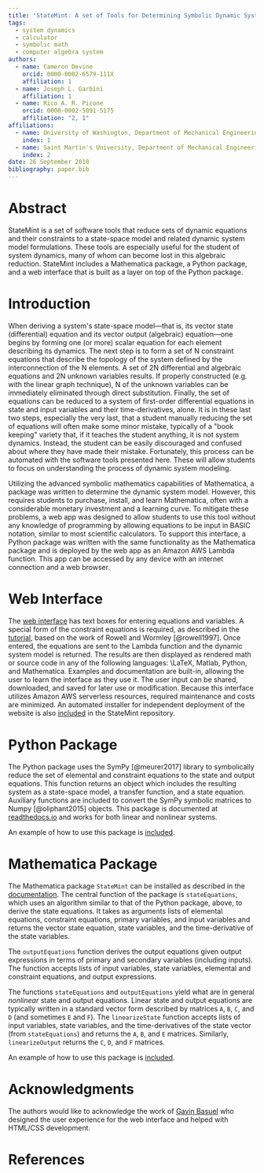 ```yaml
---
title: 'StateMint: A set of Tools for Determining Symbolic Dynamic System Models using Linear Graph Methods'
tags:
  - system dynamics
  - calculator
  - symbolic math
  - computer algebra system
authors:
  - name: Cameron Devine
    orcid: 0000-0002-6579-111X
    affiliation: 1
  - name: Joseph L. Garbini
    affiliation: 1
  - name: Rico A. R. Picone
    orcid: 0000-0002-5091-5175
    affiliation: "2, 1"
affiliations:
  - name: University of Washington, Department of Mechanical Engineering
    index: 1
  - name: Saint Martin's University, Department of Mechanical Engineering
    index: 2
date: 26 September 2018
bibliography: paper.bib
---
```


# Abstract

StateMint is a set of software tools that reduce sets of dynamic equations and their constraints to a state-space model and related dynamic system model formulations.
These tools are especially useful for the student of system dynamics, many of whom can become lost in this algebraic reduction.
StateMint includes a Mathematica package, a Python package, and a web interface that is built as a layer on top of the Python package.

# Introduction

When deriving a system's state-space model&mdash;that is, its vector state (differential) equation and its vector output (algebraic) equation&mdash;one begins by forming one (or more) scalar equation for each element describing its dynamics.
The next step is to form a set of N constraint equations that describe the topology of the system defined by the interconnection of the N elements.
A set of 2N differential and algebraic equations and 2N unknown variables results.
If properly constructed (e.g. with the linear graph technique), N of the unknown variables can be immediately eliminated through direct substitution.
Finally, the set of equations can be reduced to a system of first-order differential equations in state and input variables and their time-derivatives, alone.
It is in these last two steps, especially the very last, that a student manually reducing the set of equations will often make some minor mistake, typically of a "book keeping" variety that, if it teaches the student anything, it is not system dynamics.
Instead, the student can be easily discouraged and confused about where they have made their mistake.
Fortunately, this process can be automated with the software tools presented here.
These will allow students to focus on understanding the process of dynamic system modeling.

Utilizing the advanced symbolic mathematics capabilities of Mathematica, a package was written to determine the dynamic system model.
However, this requires students to purchase, install, and learn Mathematica, often with a considerable monetary investment and a learning curve.
To mitigate these problems, a web app was designed to allow students to use this tool without any knowledge of programming by allowing equations to be input in BASIC notation, similar to most scientific calculators.
To support this interface, a Python package was written with the same functionality as the Mathematica package and is deployed by the web app as an Amazon AWS Lambda function.
This app can be accessed by any device with an internet connection and a web browser.

# Web Interface

The [web interface](http://statemint.camerondevine.me/) has text boxes for entering equations and variables.
A special form of the constraint equations is required, as described in the [tutorial](https://github.com/CameronDevine/StateMint/blob/master/tutorial.md), based on the work of Rowell and Wormley [@rowell1997].
Once entered, the equations are sent to the Lambda function and the dynamic system model is returned.
The results are then displayed as rendered math or source code in any of the following languages: \LaTeX, Matlab, Python, and Mathematica.
Examples and documentation are built-in, allowing the user to learn the interface as they use it.
The user input can be shared, downloaded, and saved for later use or modification.
Because this interface utilizes Amazon AWS serverless resources, required maintenance and costs are minimized.
An automated installer for independent deployment of the website is also [included](https://github.com/CameronDevine/StateMint/tree/master/web) in the StateMint repository.

# Python Package

The Python package uses the SymPy [@meurer2017] library to symbolically reduce the set of elemental and constraint equations to the state and output equations.
This function returns an object which includes the resulting system as a state-space model, a transfer function, and a state equation.
Auxiliary functions are included to convert the SymPy symbolic matrices to Numpy [@oliphant2015] objects.
This package is documented at [readthedocs.io](https://statemint.readthedocs.io/en/latest/) and works for both linear and nonlinear systems.

An example of how to use this package is [included](https://github.com/CameronDevine/StateMint/blob/master/python/Example.ipynb).

# Mathematica Package

The Mathematica package `StateMint` can be installed as described in the [documentation](https://github.com/CameronDevine/StateMint/blob/master/mathematica/README.md). The central function of the package is `stateEquations`, which uses an algorithm similar to that of the Python package, above, to derive the state equations. It takes as arguments lists of elemental equations, constraint equations, primary variables, and input variables and returns the vector state equation, state variables, and the time-derivative of the state variables.

The `outputEquations` function derives the output equations given output expressions in terms of primary and secondary variables (including inputs). The function accepts lists of input variables, state variables, elemental and constraint equations, and output expressions.

The functions `stateEquations` and `outputEquations` yield what are in general *nonlinear* state and output equations. Linear state and output equations are typically written in a standard vector form described by matrices `A`, `B`, `C`, and `D` (and sometimes `E` and `F`). The `linearizeState` function accepts lists of input variables, state variables, and the time-derivatives of the state vector (from `stateEquations`) and returns the `A`, `B`, and `E` matrices. Similarly, `linearizeOutput` returns the `C`, `D`, and `F` matrices.

An example of how to use this package is [included](https://github.com/CameronDevine/StateMint/blob/master/mathematica/Example.nb).

# Acknowledgments

The authors would like to acknowledge the work of [Gavin Basuel](https://www.gavinbasuel.com/) who designed the user experience for the web interface and helped with HTML/CSS development.

# References

<!--stackedit_data:
eyJkaXNjdXNzaW9ucyI6eyJ2QWlBMUtnQUJta1lPY01lIjp7In
RleHQiOiJCQVNJQyBub3RhdGlvbiIsInN0YXJ0IjoyODY1LCJl
bmQiOjI4Nzl9LCJ0dG5oaFpxdjhqekRqemtlIjp7InRleHQiOi
JBbiBhdXRvbWF0ZWQgaW5zdGFsbGVyIGZvciBpbmRlcGVuZGVu
dCBkZXBsb3ltZW50IG9mIHRoZSB3ZWJzaXRlIGlzIGFsc28gW2
luY2x14oCmIiwic3RhcnQiOjQwNTUsImVuZCI6NDIyN30sIkc3
SnhoWkpHZVV6Um9oSE8iOnsidGV4dCI6InN0YXRlLXNwYWNlIi
wic3RhcnQiOjQ0ODAsImVuZCI6NDQ5MX0sInBMcVpXV0wydXdQ
VkhXekMiOnsidGV4dCI6ImFuIGVxdWF0aW9uIiwic3RhcnQiOj
Q1MjQsImVuZCI6NDU0MH0sIlhaMnU3YnJlTTVOQmZTNlIiOnsi
dGV4dCI6Im9iamVjdHMiLCJzdGFydCI6NDYzOSwiZW5kIjo0Nj
Q2fSwiSGh1aXB5M2hmT2pnbm9EUyI6eyJ0ZXh0IjoiVGhpcyBj
b2RlIGlzIGRvY3VtZW50ZWQgYXQgW3JlYWR0aGVkb2NzLmlvXS
hodHRwczovL3N0YXRlbWludC5yZWFkdGhlZG9jcy5pby9lbuKA
piIsInN0YXJ0Ijo0NjQ4LCJlbmQiOjQ3ODh9fSwiY29tbWVudH
MiOnsiRXVPVXZiRmlINXFUbktRMCI6eyJkaXNjdXNzaW9uSWQi
OiJ2QWlBMUtnQUJta1lPY01lIiwic3ViIjoiZ2g6MTAzOTQ4OT
YiLCJ0ZXh0IjoiU2hvdWxkIHdlIGNpdGUgQkFTSUMgbm90YXRp
b24/IEkgZm91bmQgaXQgb24gV2lraXBlZGlhLCAgXG5baHR0cH
M6Ly9lbi53aWtpcGVkaWEub3JnL3dpa2kvQ2FsY3VsYXRvcl9p
bnB1dF9tZXRob2RzI0JBU0lDX25vdGF0aW9uXShodHRwczovL2
VuLndpa2lwZWRpYS5vcmcvd2lraS9DYWxjdWxhdG9yX2lucHV0
X21ldGhvZHMjQkFTSUNfbm90YXRpb24pIiwiY3JlYXRlZCI6MT
U0Mzk1Mzc1NDY0OX0sIkVVRDZaRVlLc09aWUFXcWYiOnsiZGlz
Y3Vzc2lvbklkIjoidkFpQTFLZ0FCbWtZT2NNZSIsInN1YiI6Im
dvOjEwMjkwNTQzNTUzMDg5NjQ3NDgwMCIsInRleHQiOiJJIHRo
aW5rIHRoYXQgd291bGQgYmUgZ29vZCB0byBjaXRlIGl0IC4uLi
BCQVNJQyBpcyBhIGxhbmd1YWdlLCByaWdodD8gU28gSSdkIGNp
dGUgaXQgaG93ZXZlciB5b3UndmUgYmVlbiBjaXRpbmcgdGhlIG
90aGVycyAuLi4iLCJjcmVhdGVkIjoxNTQ0NTE2MjYxMzc1fSwi
aFpCS09ZeWc4UW1UTU9ycSI6eyJkaXNjdXNzaW9uSWQiOiJ0dG
5oaFpxdjhqekRqemtlIiwic3ViIjoiZ286MTAyOTA1NDM1NTMw
ODk2NDc0ODAwIiwidGV4dCI6IkRpZCBJIHByb3Blcmx5IGNsYX
JpZnkgdGhpcz8iLCJjcmVhdGVkIjoxNTQ0NTU3MzI5NzQyfSwi
YUplNkdCWTVsaVFjbklZZiI6eyJkaXNjdXNzaW9uSWQiOiJ0dG
5oaFpxdjhqekRqemtlIiwic3ViIjoiZ286MTAyOTA1NDM1NTMw
ODk2NDc0ODAwIiwidGV4dCI6IkFsc28sIGRvZXMgaXQgYWxsb3
cgc29tZW9uZSB0byBob29rIHVwIHRoZWlyIG93biBBV1MgaW5z
dGFuY2UgLi4uIGFuZCBkaWQgeW91IGluY2x1ZGUgZG9jcyBvbi
Bob3cgdG8gZ2V0IHRoZSBBV1Mgc2V0IHVwPyIsImNyZWF0ZWQi
OjE1NDQ1NTczODc5Mjh9LCJpbDF0T2pTNzUxTjlRV2hWIjp7Im
Rpc2N1c3Npb25JZCI6Ikc3SnhoWkpHZVV6Um9oSE8iLCJzdWIi
OiJnbzoxMDI5MDU0MzU1MzA4OTY0NzQ4MDAiLCJ0ZXh0IjoiV2
Ugc2hvdWxkIGRvdWJsZSBjaGVjayB0aGF0IHdlJ3JlIGNvbnNp
c3RlbnRseSBoeXBoZW5hdGluZyBzdGF0ZS1zcGFjZSAuLi4gaX
QncyB0aGUgc3RhbmRhcmQgdXNhZ2UiLCJjcmVhdGVkIjoxNTQ0
NTU4NjY3ODk3fSwiZEtiUUc4MkRSQ3k0RkZkNCI6eyJkaXNjdX
NzaW9uSWQiOiJwTHFaV1dMMnV3UFZIV3pDIiwic3ViIjoiZ286
MTAyOTA1NDM1NTMwODk2NDc0ODAwIiwidGV4dCI6IndoYXQgaX
MgdGhlIGVxdWF0aW9uPyBTaW5jZSBJIGRvbid0IGtub3csIHBl
cmhhcHMgeW91IGNhbiBiZSBtb3JlIHNwZWNpZmljIiwiY3JlYX
RlZCI6MTU0NDU1ODcwMzg4Mn0sIlp0OXJHV0hvSnVzdTV3S3Yi
OnsiZGlzY3Vzc2lvbklkIjoiWFoydTdicmVNNU5CZlM2UiIsIn
N1YiI6ImdvOjEwMjkwNTQzNTUzMDg5NjQ3NDgwMCIsInRleHQi
OiJXaGF0IGtpbmQgb2Ygb2JqZWN0cz8gQXJlIHRoZXkgY2FsbG
VkIG51bWVyaWNhbCBhcnJheXMgb3Igc29tZXRoaW5nPyIsImNy
ZWF0ZWQiOjE1NDQ1NTg3OTMzOTB9LCJFMzIxVndsbENHODhlR0
pnIjp7ImRpc2N1c3Npb25JZCI6IkhodWlweTNoZk9qZ25vRFMi
LCJzdWIiOiJnbzoxMDI5MDU0MzU1MzA4OTY0NzQ4MDAiLCJ0ZX
h0IjoiQSBnZW5lcmFsIGNvbW1lbnQgb24gaHlwZXJsaW5rcy4g
SSBrbm93IHRoaXMgam91cm5hbCBpcyB2ZXJ5IGRpZ2l0YWxseS
BvcmllbnRlZCwgYnV0IEkndmUgc3RhcnRlZCB1c2luZyB0aGUg
Zm9sbG93aW5nIHBhcmFkaWdtIGZvciBpbXBvcnRhbnQgaHlwZX
JsaW5rczogZm9yIHRoZSBkaXNwbGF5ZWQgdGV4dCwgSSB1c2Ug
dGhlIGZ1bGwgVVJMIChleGNlcHQgdGhlIFwiaHR0cHM6Ly93d3
cuXCIpLCBvbiBpdHMgb3duIGxpbmUsIGNlbnRlcmVkLCBpbiB0
eXBld3JpdGVyIGZvbnQsIHdpdGhvdXQgYSBzZWxlY3RhYmxlIH
BlcmlvZCBhdCB0aGUgZW5kIChpbiBMYVRlWCBJIGNhbiBtYWtl
IGFuIHVuc2VsZWN0YWJsZSBwZXJpb2QpLiBJJ20gbm90IHN1cm
UgaWYgeW91IHdhbnQgdG8gYWRvcHQgc29tZXRoaW5nIHNpbWls
YXIsIGhlcmUsIGJ1dCBpdCBoYXMgdGhlIGFkdmFudGFnZSBvZi
BzdXJ2aXZpbmcgcHJpbnRpbmcgYW5kIGNhbGxpbmcgYXR0ZW50
aW9uIHRvIHRoZSBVUkwiLCJjcmVhdGVkIjoxNTQ0NTU5MDcxOD
MwfSwiVjdKck5rUHN6akxGVnRQMiI6eyJkaXNjdXNzaW9uSWQi
OiJ0dG5oaFpxdjhqekRqemtlIiwic3ViIjoiZ2g6MTAzOTQ4OT
YiLCJ0ZXh0IjoiVGhlIGluc3RhbGxlciBkZXBsb3lzIHRoZSBu
ZWNlc3NhcnkgY29kZSB0byB0aGVpciBBV1MgYWNjb3VudCwgdG
hlbiBwbGFjZXMgdGhlIG5lY2Vzc2FyeSBmaWxlcyBpbiB0aGUg
YHdlYi9IVE1MYCBmb2xkZXIgc28gdGhvc2UgZmlsZXMgY2FuIG
JlIHVwbG9hZGVkIHRvIGEgd2ViIHNlcnZlci4iLCJjcmVhdGVk
IjoxNTQ0NTYwMTUxODQ4fX0sImhpc3RvcnkiOls2OTY3NjkwNz
QsMTEzMzI0NDY2NCwtMTI2MDU1NDU1MCwtMTY4MzQ2OTQ0OSwt
MTE3MTUwOTc5OSwtMjY3NzY2Mzk1LC01NTY5NDAzMDcsNDMzNz
Q0NjkzLC0zODc1MzI5MjAsMzIzMzI2Njg0LDUxMjYwOTU5Niwt
MTk0OTQxMzYwMiwtNDIyMDQxNTk1LC0xNjU1NTY4NDE0LC0xMj
A5NzUwNzk2LC03MzU2MDU0NjUsMTcxNzIwMDA4NiwtMTUxMzkw
NTAwNywyMDIyMjk1Mzc3LC05MjA5Njk2NjNdfQ==
-->